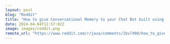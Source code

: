 ```yaml
---
layout: post
blog: "Reddit"
title: "How to give Conversational Memory to your Chat Bot built using Spring AI"
date: 2024-04-04T11:57:02Z
image: images/reddit.png
remote_url: "https://www.reddit.com/r/java/comments/1bvl998/how_to_give_conversational_memory_to_your_chat/"
---
```

